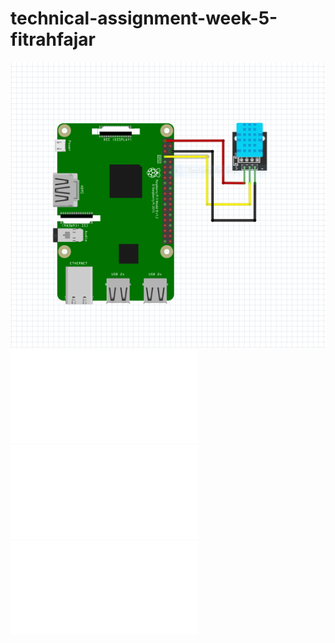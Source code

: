 # technical-assignment-week-5-fitrahfajar
![screnshoot sensor suhu](wiring_sensor_suhu.PNG)
![sensor.py](Sensor.py)
![main.py](main.py)
![main.md](main.md)